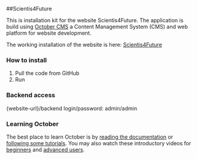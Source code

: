 ##Scientis4Future 

This is installation kit for the website Scientis4Future. The application is build using 
[October CMS](http://octobercms.com) a Content Management System (CMS) and web platform for website development.

The working installation of the website is here: [Scientis4Future](https://scientists4future.pt/) 

### How to install

1. Pull the code from GitHub
2. Run

### Backend access

{website-url}/backend
login/password: admin/admin
### Learning October

The best place to learn October is by [reading the documentation](https://octobercms.com/docs) or [following some tutorials](https://octobercms.com/support/articles/tutorials).
You may also watch these introductory videos for [beginners](https://vimeo.com/79963873) and [advanced users](https://vimeo.com/172202661).

